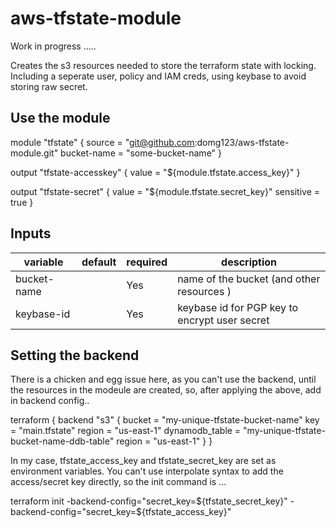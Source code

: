 # aws-tfstate-module

Work in progress .....

Creates the s3 resources needed to store the terraform state with locking.  Including a seperate user, policy and IAM creds, using keybase to avoid storing raw secret.

## Use the module

module "tfstate" {
  source = "git@github.com:domg123/aws-tfstate-module.git"
  bucket-name   = "some-bucket-name"
}

output "tfstate-accesskey" {
   value = "${module.tfstate.access_key}"
}

output "tfstate-secret" {
   value = "${module.tfstate.secret_key}"
   sensitive = true
}

## Inputs

| variable  |  default  | required |  description    |
|-----------|-----------|---------|--------|
|  bucket-name   |      |  Yes  |   name of the bucket (and other resources )| 
|  keybase-id   |      |  Yes  |   keybase id for PGP key to encrypt user secret | 


## Setting the backend

There is a chicken and egg issue here, as you can't use the backend, until the resources in the modeule are created, so, after applying the above, add in backend config..

terraform {
  backend "s3" {
    bucket   = "my-unique-tfstate-bucket-name"
    key    = "main.tfstate"
    region = "us-east-1"
    dynamodb_table = "my-unique-tfstate-bucket-name-ddb-table"
    region     = "us-east-1"
  }
}

In my case, tfstate_access_key and tfstate_secret_key are set as environment variables.  You can't use interpolate syntax to add the access/secret key directly, so the init command is ...

terraform init -backend-config="secret_key=${tfstate_secret_key}" -backend-config="secret_key=${tfstate_access_key}"
